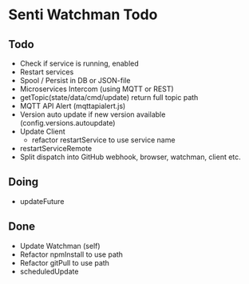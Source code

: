 # Senti Watchman Todo

## Todo
- Check if service is running, enabled
- Restart services
- Spool / Persist in DB or JSON-file
- Microservices Intercom (using MQTT or REST)
- getTopic(state/data/cmd/update) return full topic path
- MQTT API Alert (mqttapialert.js)
- Version auto update if new version available (config.versions.autoupdate)
- Update Client
	- refactor restartService to use service name
- restartServiceRemote
- Split dispatch into GitHub webhook, browser, watchman, client etc. 

## Doing
- updateFuture

## Done
- Update Watchman (self)
- Refactor npmInstall to use path
- Refactor gitPull to use path
- scheduledUpdate
